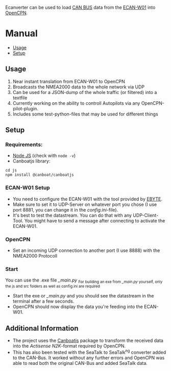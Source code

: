 Ecanverter can be used to load [CAN BUS](https://en.wikipedia.org/wiki/CAN_bus) data from the [ECAN-W01](https://www.cdebyte.com/products/ECAN-W01) into [OpenCPN](https://opencpn.org/).

# Manual
+ [Usage](##usage)
+ [Setup](##setup)

## Usage
1. Near instant translation from ECAN-W01 to OpenCPN
2. Broadcasts the NMEA2000 data to the whole network via UDP
3. Can be used for a JSON-dump of the whole traffic (or filtered) into a textfile
4. Currently working on the ability to controll Autopilots via any OpenCPN-pilot-plugin.
5. Includes some test-python-files that may be used for different things

## Setup

### Requirements:
+ [Node JS](https://nodejs.org/en) (check with ```node -v```)
+ Canboatjs library: 
```
cd js
npm install @canboat/canboatjs
```
### ECAN-W01 Setup
+ You need to configure the ECAN-W01 with the tool provided by [EBYTE](https://www.cdebyte.com/).
+ Make sure to set it to UDP-Server on whatever port you chose (I use port 8881, you can change it in the *config.ini*-file).
+ It's best to test the datastream. You can do that with any UDP-Client-Tool. You might have to send a message after connecting to activate the ECAN-W01.

### OpenCPN
+ Set an incoming UDP connection to another port (I use 8888) with the NMEA2000 Protocoll

### Start
You can use the .exe file *_main.py*
<sub>For building an exe from *_main.py* yourself, only the js and src folders as well as config.ini are required</sub>

+ Start the exe or *_main.py* and you should see the datastream in the terminal after a few seconds.
+ OpenCPN should now display the data you're feeding into the ECAN-W01.

## Additional Information
+ The project uses the [Canboatjs](https://github.com/canboat/canboatjs) package to transform the received data into the *Actisense N2K*-format required by OpenCPN.
+ This has also been tested with the SeaTalk to SeaTalk<sup>ng</sup> converter added to the CAN-Bus. It worked without any further errors and OpenCPN was able to read both the original CAN-Bus and added SeaTalk data.